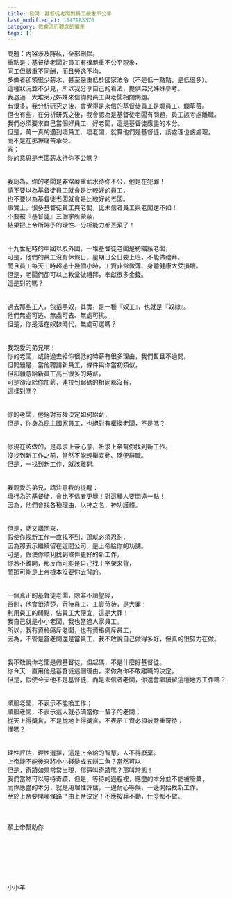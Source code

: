 ```yaml
---
title: 發問：基督徒老闆對員工嚴重不公平
last_modified_at: 1547985378
category: 教會流行觀念的偏差
tags: []
---
```


<p>問題：內容涉及隱私，全部刪除。<br/>重點是：基督徒老闆對員工有很嚴重不公平現象，<br/>同工但嚴重不同酬，而且勞逸不均，<br/>多做者卻領很少薪水，甚至嚴重低於國家法令（不是低一點點，是低很多）。<br/>這種狀況並不少見，所以我分享自己的看法，提供弟兄姊妹參考。<br/>我遇過一大堆弟兄姊妹來信詢問員工與老闆相關問題。<br/>有很多，我分析研究之後，會覺得是來信的基督徒員工是爛員工、爛草莓。<br/>但也有些，在分析研究之後，我會認為是基督徒老闆有問題，員工該考慮離職。<br/>我們必須要求自己當個好員工、好老闆，這是基督徒應盡的本分。<br/>但是，萬一真的遇到壞員工、壞老闆，就算他們是基督徒，該處理也該處理，<br/>而不是在那裡痛苦承受。<br/><!--more-->答：<br/>你的意思是老闆薪水待你不公嗎？<br/> <br/><br/>我認為，你的老闆是非常嚴重薪水待你不公，他是在犯罪！<br/>請不要以為基督徒員工就會是比較好的員工，<br/>也不要以為基督徒老闆就會是比較好的老闆。<br/>事實上，很多基督徒員工與老闆，比未信者員工與老闆還不如！<br/>不要被『基督徒』三個字所蒙蔽，<br/>結果把上帝所賜予的理性、分析能力都丟棄了！<br/> <br/><br/>十九世紀時的中國以及外國，一堆基督徒老闆是紡織廠老闆，<br/>可是，他們的員工沒有休假日，星期日全日要上班，不能做禮拜。<br/>而且員工每天工時超過十幾個小時，工資非常微薄、身體健康大受損壞。<br/>但是，老闆們卻可以上教堂做禮拜，奉獻很多金錢。<br/>這是對的嗎？<br/> <br/><br/>過去那些工人，包括黑奴，其實，是一種『奴工』，也就是『奴隸』。<br/>他們無處可逃、無處可去、無處可挑。<br/>但是，你是活在奴隸時代，無處可選嗎？<br/> <br/><br/>我親愛的弟兄啊！<br/>你的老闆，或許過去給你很低的時薪有很多理由，我們暫且不過問。<br/>但問題是，當他聘請新員工，條件與你當初類似，<br/>但卻願意給新員工高出很多的時薪，<br/>可是卻沒給你加薪，連拉到起碼的相同都沒有，<br/>這樣對嗎？<br/> <br/><br/>你的老闆，他絕對有權決定如何給薪，<br/>但是，你身為民主國家員工，也絕對有權換老闆，不是嗎？<br/> <br/><br/>你現在該做的，是尋求上帝心意，祈求上帝幫你找到新工作。<br/>沒找到新工作之前，當然不能輕舉妄動、隨便辭職。<br/>但是，一找到新工作，就該離開。<br/> <br/><br/>我親愛的弟兄，請注意我的提醒：<br/>壞行為的基督徒，會比不信者更壞！對這種人要閃遠一點！<br/>因為，他們會找各種理由，以神之名，神功護體。<br/> <br/><br/>但是，話又講回來，<br/>假使你找新工作一直找不到，那就必須忍耐，<br/>因為那表示繼續留在這間公司，是上帝給你的功課。<br/>可是，假使你順利找到條件更好的新工作，<br/>你若不離開，那反而可能是自己找十字架來背，<br/>而那可能是上帝根本沒要你去背的。<br/> <br/><br/>一個真正的基督徒老闆，除非不讀聖經，<br/>否則，他會很清楚，苛待員工、工資苛待，是大罪！<br/>利用員工的弱點，佔員工大便宜，這是大罪！<br/>我自己就是小小老闆，我也當過人家員工。<br/>所以，我有資格痛斥老闆，也有資格痛斥員工，<br/>因為，不管是當老闆還是當員工，我不敢說自己做得多好，但真的很努力在做。<br/> <br/><br/>我不敢說你老闆是假基督徒，但起碼，不是什麼好基督徒。<br/>你今天一直用他是基督徒這個理由，來做為你不敢離職的決定。<br/>但是，假使今天他不是基督徒，而是未信者老闆，你還會繼續留這種地方工作嗎？<br/> <br/><br/>順服老闆，不表示不能換工作；<br/>順服老闆，不表示這人就必須當你一輩子的老闆；<br/>從天上得獎賞，不是從地上得獎賞，不表示工資必須被嚴重苛待；<br/>懂嗎？<br/> <br/><br/>理性評估，理性選擇，這是上帝給的智慧，人不得廢棄。<br/>上帝能不能後來將小小錢變成五餅二魚？當然可以！<br/>但是，奇蹟如果常常出現，那還叫奇蹟嗎？那叫常態！<br/>我們當然可以等待奇蹟，但是，等待的過程裡，應盡的本分並不能被廢棄，<br/>而你應盡的本分，就是用理性評估，一邊耐心等候，一邊開始找新工作。<br/>至於上帝要開哪條路？由上帝決定！不應按兵不動，什麼都不做。<br/> <br/> <br/> <br/>願上帝幫助你<br/><br/><br/><br/><br/><br/><br/><br/>小小羊<br/><br/><br/><br/><br/><br/><br/><br/> <br/><br/></p>